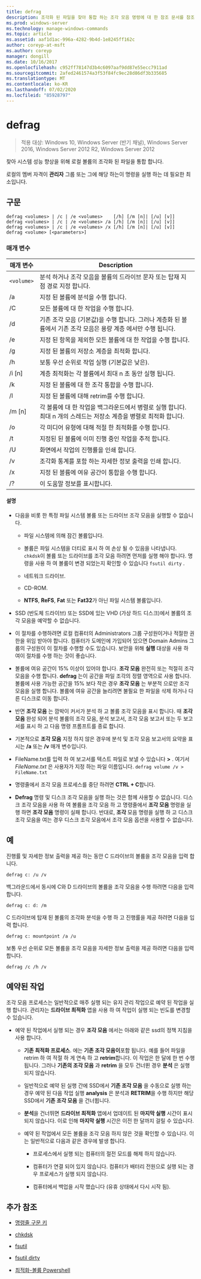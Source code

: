 ```yaml
---
title: defrag
description: 조각화 된 파일을 찾아 통합 하는 조각 모음 명령에 대 한 참조 문서를 참조 하세요.
ms.prod: windows-server
ms.technology: manage-windows-commands
ms.topic: article
ms.assetid: aaf1d1ac-996a-4282-9b4d-1e8245ff162c
author: coreyp-at-msft
ms.author: coreyp
manager: dongill
ms.date: 10/16/2017
ms.openlocfilehash: c952ff78147d3b4c6097aaf9dd87e55ecc7911ad
ms.sourcegitcommit: 2afed2461574a3f53f84fc9ec28d86df3b335685
ms.translationtype: MT
ms.contentlocale: ko-KR
ms.lasthandoff: 07/02/2020
ms.locfileid: "85928797"
---
```

# <a name="defrag"></a>defrag

> 적용 대상: Windows 10, Windows Server (반기 채널), Windows Server 2016, Windows Server 2012 R2, Windows Server 2012

찾아 시스템 성능 향상을 위해 로컬 볼륨의 조각화 된 파일을 통합 합니다.

로컬의 멤버 자격이 **관리자** 그룹 또는 그에 해당 하는이 명령을 실행 하는 데 필요한 최소입니다.

## <a name="syntax"></a>구문

```
defrag <volumes> | /c | /e <volumes>    [/h] [/m [n]| [/u] [v]]
defrag <volumes> | /c | /e <volumes> /a [/h] [/m [n]| [/u] [v]]
defrag <volumes> | /c | /e <volumes> /x [/h] [/m [n]| [/u] [v]]
defrag <volume> [<parameters>]
```

### <a name="parameters"></a>매개 변수

| 매개 변수 | Description |
| --------- | ----------- |
| `<volume>` | 분석 하거나 조각 모음을 볼륨의 드라이브 문자 또는 탑재 지점 경로 지정 합니다. |
| /a | 지정 된 볼륨에 분석을 수행 합니다. |
| /C | 모든 볼륨에 대 한 작업을 수행 합니다. |
| /d | 기존 조각 모음 (기본값)을 수행 합니다. 그러나 계층화 된 볼륨에서 기존 조각 모음은 용량 계층 에서만 수행 됩니다. |
| /e | 지정 된 항목을 제외한 모든 볼륨에 대 한 작업을 수행 합니다. |
| /g | 지정 된 볼륨의 저장소 계층을 최적화 합니다. |
| /h | 보통 우선 순위로 작업 실행 (기본값은 낮은). |
| /i [n] | 계층 최적화는 각 볼륨에서 최대 n 초 동안 실행 됩니다. |
| /k | 지정 된 볼륨에 대 한 조각 통합을 수행 합니다. |
| /l | 지정 된 볼륨에 대해 retrim를 수행 합니다. |
| /m [n] | 각 볼륨에 대 한 작업을 백그라운드에서 병렬로 실행 합니다. 최대 n 개의 스레드는 저장소 계층을 병렬로 최적화 합니다. |
| /o | 각 미디어 유형에 대해 적절 한 최적화를 수행 합니다. |
| /t | 지정된 된 볼륨에 이미 진행 중인 작업을 추적 합니다. |
| /U | 화면에서 작업의 진행률을 인쇄 합니다. |
| /v | 조각화 통계를 포함 하는 자세한 정보 출력을 인쇄 합니다. |
| /x | 지정 된 볼륨에 여유 공간이 통합을 수행 합니다. |
| /? | 이 도움말 정보를 표시합니다. |

#### <a name="remarks"></a>설명

- 다음을 비롯 한 특정 파일 시스템 볼륨 또는 드라이브 조각 모음을 실행할 수 없습니다.

  - 파일 시스템에 의해 잠긴 볼륨입니다.

  - 볼륨은 파일 시스템을 더티로 표시 하 여 손상 될 수 있음을 나타냅니다.<br>`chkdsk`이 볼륨 또는 드라이브를 조각 모음 하려면 먼저를 실행 해야 합니다. 명령을 사용 하 여 볼륨이 변경 되었는지 확인할 수 있습니다 `fsutil dirty` .

  - 네트워크 드라이브.

  - CD-ROM.

  - **NTFS**, **ReFS**, **Fat** 또는 **Fat32**가 아닌 파일 시스템 볼륨입니다.

- SSD (반도체 드라이브) 또는 SSD에 있는 VHD (가상 하드 디스크)에서 볼륨의 조각 모음을 예약할 수 없습니다.

- 이 절차를 수행하려면 로컬 컴퓨터의 Administrators 그룹 구성원이거나 적절한 권한을 위임 받아야 합니다. 컴퓨터가 도메인에 가입되어 있으면 Domain Admins 그룹의 구성원이 이 절차를 수행할 수도 있습니다. 보안을 위해 **실행** 대상을 사용 하 여이 절차를 수행 하는 것이 좋습니다.

- 볼륨에 여유 공간이 15% 이상이 있어야 합니다. **조각 모음** 완전히 또는 적절히 조각 모음을 수행 합니다. **defrag** 는이 공간을 파일 조각의 정렬 영역으로 사용 합니다. 볼륨에 사용 가능한 공간을 15% 보다 작은 경우 **조각 모음** 는 부분적 으로만 조각 모음을 실행 합니다. 볼륨에 여유 공간을 늘리려면 불필요 한 파일을 삭제 하거나 다른 디스크로 이동 합니다.

- 반면 **조각 모음** 는 깜박이 커서가 분석 하 고 볼륨 조각 모음을 표시 합니다. 때 **조각 모음** 완성 되어 분석 볼륨의 조각 모음, 분석 보고서, 조각 모음 보고서 또는 두 보고서를 표시 하 고 다음 명령 프롬프트를 종료 합니다.

- 기본적으로 **조각 모음** 지정 하지 않은 경우에 분석 및 조각 모음 보고서의 요약을 표시는 **/a** 또는 **/v** 매개 변수입니다.

- FileName.txt를 입력 하 여 보고서를 텍스트 파일로 보낼 수 있습니다 **>** <em> </em>. 여기서 *FileName.txt* 은 사용자가 지정 하는 파일 이름입니다. `defrag volume /v > FileName.txt`

- 명령줄에서 조각 모음 프로세스를 중단 하려면 **CTRL + C**합니다.

- **Defrag** 명령 및 디스크 조각 모음을 실행 하는 것은 함께 사용할 수 없습니다. 디스크 조각 모음을 사용 하 여 볼륨을 조각 모음 하 고 명령줄에서 **조각 모음** 명령을 실행 하면 **조각 모음** 명령이 실패 합니다. 반대로, **조각** 모음 명령을 실행 하 고 디스크 조각 모음을 여는 경우 디스크 조각 모음에서 조각 모음 옵션을 사용할 수 없습니다.

## <a name="examples"></a>예

진행률 및 자세한 정보 출력을 제공 하는 동안 C 드라이브의 볼륨을 조각 모음을 입력 합니다.

```
defrag c: /u /v
```

백그라운드에서 동시에 C와 D 드라이브의 볼륨을 조각 모음을 수행 하려면 다음을 입력 합니다.

```
defrag c: d: /m
```

C 드라이브에 탑재 된 볼륨의 조각화 분석을 수행 하 고 진행률을 제공 하려면 다음을 입력 합니다.

```
defrag c: mountpoint /a /u
```

보통 우선 순위로 모든 볼륨을 조각 모음을 자세한 정보 출력을 제공 하려면 다음을 입력 합니다.

```
defrag /c /h /v
```

## <a name="scheduled-task"></a>예약된 작업

조각 모음 프로세스는 일반적으로 매주 실행 되는 유지 관리 작업으로 예약 된 작업을 실행 합니다. 관리자는 **드라이브 최적화** 앱을 사용 하 여 작업이 실행 되는 빈도를 변경할 수 있습니다.

- 예약 된 작업에서 실행 되는 경우 **조각 모음** 에서는 아래와 같은 ssd의 정책 지침을 사용 합니다.

  - **기존 최적화 프로세스**. 에는 **기존 조각 모음이**포함 됩니다. 예를 들어 파일을 retrim 하 여 적절 하 게 연속 하 고 **retrim**합니다. 이 작업은 한 달에 한 번 수행 됩니다. 그러나 **기존의 조각 모음** 과 **retrim** 을 모두 건너뛴 경우 **분석** 은 실행 되지 않습니다.

  - 일반적으로 예약 된 실행 간에 SSD에서 **기존 조각 모음** 을 수동으로 실행 하는 경우 예약 된 다음 작업 실행 **analysis** 은 분석과 **RETRIM**을 수행 하지만 해당 SSD에서 **기존 조각 모음** 을 건너뜁니다.

  - **분석**을 건너뛰면 **드라이브 최적화** 앱에서 업데이트 된 **마지막 실행** 시간이 표시 되지 않습니다. 이로 인해 **마지막 실행** 시간은 이전 한 달까지 걸릴 수 있습니다.

  - 예약 된 작업에서 모든 볼륨을 조각 모음 하지 않은 것을 확인할 수 있습니다. 이는 일반적으로 다음과 같은 경우에 발생 합니다.

    - 프로세스에서 실행 되는 컴퓨터의 절전 모드를 해제 하지 않습니다.

    - 컴퓨터가 연결 되어 있지 않습니다. 컴퓨터가 배터리 전원으로 실행 되는 경우 프로세스가 실행 되지 않습니다.

    - 컴퓨터에서 백업을 시작 했습니다 (유휴 상태에서 다시 시작 됨).

## <a name="additional-references"></a>추가 참조

- [명령줄 구문 키](command-line-syntax-key.md)

- [chkdsk](chkdsk.md)

- [fsutil](fsutil.md)

- [fsutil dirty](fsutil-dirty.md)

- [최적화-볼륨 Powershell](https://docs.microsoft.com/powershell/module/storage/optimize-volume?view=win10-ps)
